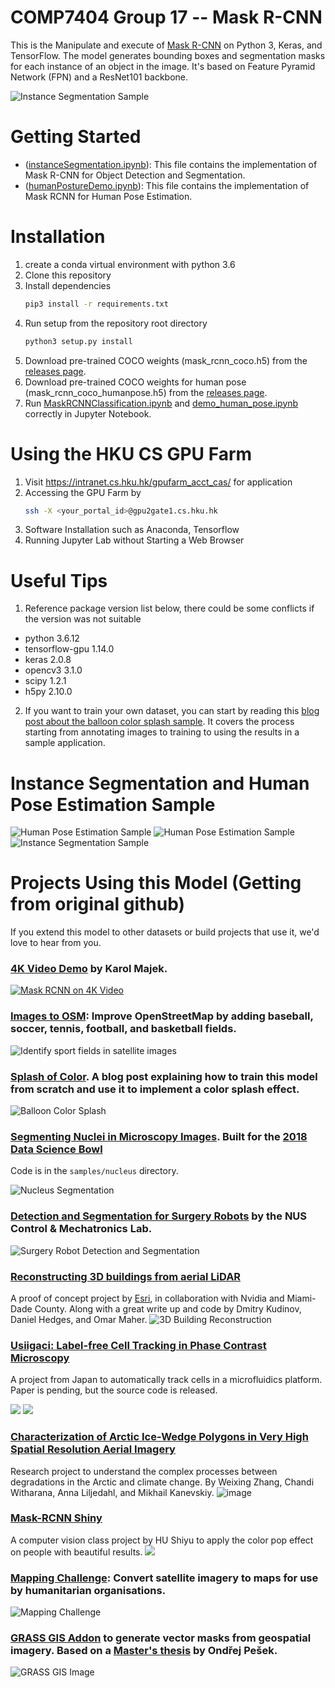 # COMP7404 Group 17 -- Mask R-CNN
This is the Manipulate and execute of [Mask R-CNN](https://arxiv.org/abs/1703.06870) on Python 3, Keras, and TensorFlow. The model generates bounding boxes and segmentation masks for each instance of an object in the image. It's based on Feature Pyramid Network (FPN) and a ResNet101 backbone.

![Instance Segmentation Sample](assets/Graduation.png)

# Getting Started
* ([instanceSegmentation.ipynb](instanceSegmentation.ipynb)): This file contains the implementation of Mask R-CNN for Object Detection and Segmentation. 
* ([humanPostureDemo.ipynb](humanPostureDemo.ipynb)): This file contains the implementation of Mask RCNN for Human Pose Estimation. 

# Installation
1. create a conda virtual environment with python 3.6
2. Clone this repository
3. Install dependencies
   ```bash
   pip3 install -r requirements.txt
   ```
4. Run setup from the repository root directory
    ```bash
    python3 setup.py install
    ``` 
5. Download pre-trained COCO weights (mask_rcnn_coco.h5) from the [releases page](https://github.com/alittleanimal/Mask_RCNN/releases/download/v3.1/mask_rcnn_coco.h5.zip).
6. Download pre-trained COCO weights for human pose (mask_rcnn_coco_humanpose.h5) from the [releases page](https://github.com/alittleanimal/Mask_RCNN/releases/download/v3.1/mask_rcnn_coco_humanpose.h5).
7. Run [MaskRCNNClassification.ipynb](MaskRCNNClassification.ipynb) and [demo_human_pose.ipynb](demo_human_pose.ipynb) correctly in Jupyter Notebook.

# Using the HKU CS GPU Farm
1. Visit https://intranet.cs.hku.hk/gpufarm_acct_cas/ for application
2. Accessing the GPU Farm by 
   ```bash
   ssh -X <your_portal_id>@gpu2gate1.cs.hku.hk
   ```
3. Software Installation such as Anaconda, Tensorflow
4. Running Jupyter Lab without Starting a Web Browser

# Useful Tips
1. Reference package version list below, there could be some conflicts if the version was not suitable
  * python             3.6.12  
  * tensorflow-gpu     1.14.0
  * keras              2.0.8
  * opencv3            3.1.0  
  * scipy              1.2.1 
  * h5py               2.10.0 
2. If you want to train your own dataset, you can start by reading this [blog post about the balloon color splash sample](https://engineering.matterport.com/splash-of-color-instance-segmentation-with-mask-r-cnn-and-tensorflow-7c761e238b46). It covers the process starting from annotating images to training to using the results in a sample application.

# Instance Segmentation and Human Pose Estimation Sample
![Human Pose Estimation Sample](assets/Kobe_1.png)
![Human Pose Estimation Sample](assets/Kobe_2.png)
![Instance Segmentation Sample](assets/segmentation.png)



# Projects Using this Model (Getting from original github)
If you extend this model to other datasets or build projects that use it, we'd love to hear from you.

### [4K Video Demo](https://www.youtube.com/watch?v=OOT3UIXZztE) by Karol Majek.
[![Mask RCNN on 4K Video](assets/4k_video.gif)](https://www.youtube.com/watch?v=OOT3UIXZztE)

### [Images to OSM](https://github.com/jremillard/images-to-osm): Improve OpenStreetMap by adding baseball, soccer, tennis, football, and basketball fields.

![Identify sport fields in satellite images](assets/images_to_osm.png)

### [Splash of Color](https://engineering.matterport.com/splash-of-color-instance-segmentation-with-mask-r-cnn-and-tensorflow-7c761e238b46). A blog post explaining how to train this model from scratch and use it to implement a color splash effect.
![Balloon Color Splash](assets/balloon_color_splash.gif)


### [Segmenting Nuclei in Microscopy Images](samples/nucleus). Built for the [2018 Data Science Bowl](https://www.kaggle.com/c/data-science-bowl-2018)
Code is in the `samples/nucleus` directory.

![Nucleus Segmentation](assets/nucleus_segmentation.png)

### [Detection and Segmentation for Surgery Robots](https://github.com/SUYEgit/Surgery-Robot-Detection-Segmentation) by the NUS Control & Mechatronics Lab.
![Surgery Robot Detection and Segmentation](https://github.com/SUYEgit/Surgery-Robot-Detection-Segmentation/raw/master/assets/video.gif)

### [Reconstructing 3D buildings from aerial LiDAR](https://medium.com/geoai/reconstructing-3d-buildings-from-aerial-lidar-with-ai-details-6a81cb3079c0)
A proof of concept project by [Esri](https://www.esri.com/), in collaboration with Nvidia and Miami-Dade County. Along with a great write up and code by Dmitry Kudinov, Daniel Hedges, and Omar Maher.
![3D Building Reconstruction](assets/project_3dbuildings.png)

### [Usiigaci: Label-free Cell Tracking in Phase Contrast Microscopy](https://github.com/oist/usiigaci)
A project from Japan to automatically track cells in a microfluidics platform. Paper is pending, but the source code is released.

![](assets/project_usiigaci1.gif) ![](assets/project_usiigaci2.gif)

### [Characterization of Arctic Ice-Wedge Polygons in Very High Spatial Resolution Aerial Imagery](http://www.mdpi.com/2072-4292/10/9/1487)
Research project to understand the complex processes between degradations in the Arctic and climate change. By Weixing Zhang, Chandi Witharana, Anna Liljedahl, and Mikhail Kanevskiy.
![image](assets/project_ice_wedge_polygons.png)

### [Mask-RCNN Shiny](https://github.com/huuuuusy/Mask-RCNN-Shiny)
A computer vision class project by HU Shiyu to apply the color pop effect on people with beautiful results.
![](assets/project_shiny1.jpg)

### [Mapping Challenge](https://github.com/crowdAI/crowdai-mapping-challenge-mask-rcnn): Convert satellite imagery to maps for use by humanitarian organisations.
![Mapping Challenge](assets/mapping_challenge.png)

### [GRASS GIS Addon](https://github.com/ctu-geoforall-lab/i.ann.maskrcnn) to generate vector masks from geospatial imagery. Based on a [Master's thesis](https://github.com/ctu-geoforall-lab-projects/dp-pesek-2018) by Ondřej Pešek.
![GRASS GIS Image](assets/project_grass_gis.png)

